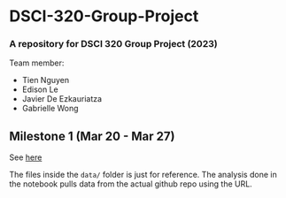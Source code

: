 # DSCI-320-Group-Project
### A repository for DSCI 320 Group Project (2023)

Team member:

* Tien Nguyen
* Edison Le
* Javier De Ezkauriatza
* Gabrielle Wong

## Milestone 1 (Mar 20 - Mar 27)

See [here]([docs/Milestone1.md](https://pages.github.ubc.ca/kemiola/DSCI320-22W2/project/milestone1.html#task-analysis))

The files inside the `data/` folder is just for reference. The analysis done in the notebook pulls data from the actual github repo using the URL.
